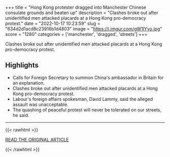+++
title = "Hong Kong protester dragged into Manchester Chinese consulate grounds and beaten up"
description = "Clashes broke out after unidentified men attacked placards at a Hong Kong pro-democracy protest."
date = "2022-10-17 10:23:59"
slug = "634d2d1acd8c23916b1d4803"
image = "https://i.imgur.com/gW1IYyo.jpg"
score = "1280"
categories = ['manchester', 'dragged', 'streets']
+++

Clashes broke out after unidentified men attacked placards at a Hong Kong pro-democracy protest.

## Highlights

- Calls for Foreign Secretary to summon China's ambassador in Britain for an explanation.
- Clashes broke out after unidentified men attacked placards at a Hong Kong pro-democracy protest.
- Labour's foreign affairs spokesman, David Lammy, said the alleged assault was unacceptable.
- The quashing of peaceful protest will never be tolerated on our streets, he said.

---

{{< rawhtml >}}
  <p class="article-category">
    <a target="_blank" href="https://www.bbc.com/news/uk-63280519">READ THE ORIGINAL ARTICLE</a>
  </p>
{{< /rawhtml >}}
